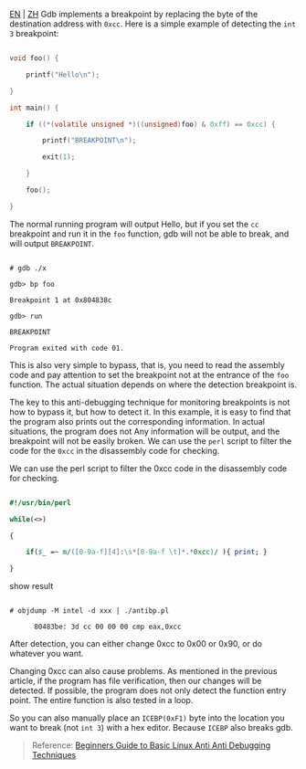 [EN](./detect-bp.md) | [ZH](./detect-bp-zh.md)
Gdb implements a breakpoint by replacing the byte of the destination address with `0xcc`. Here is a simple example of detecting the `int 3` breakpoint:


``` c

void foo() {

    printf("Hello\n");

}

int main() {

    if ((*(volatile unsigned *)((unsigned)foo) & 0xff) == 0xcc) {

        printf("BREAKPOINT\n");

        exit(1);

    }

    foo();

}

```



The normal running program will output Hello, but if you set the `cc` breakpoint and run it in the `foo` function, gdb will not be able to break, and will output `BREAKPOINT`.


```

# gdb ./x

gdb> bp foo

Breakpoint 1 at 0x804838c

gdb> run

BREAKPOINT

Program exited with code 01.

```



This is also very simple to bypass, that is, you need to read the assembly code and pay attention to set the breakpoint not at the entrance of the `foo` function. The actual situation depends on where the detection breakpoint is.


The key to this anti-debugging technique for monitoring breakpoints is not how to bypass it, but how to detect it. In this example, it is easy to find that the program also prints out the corresponding information. In actual situations, the program does not Any information will be output, and the breakpoint will not be easily broken. We can use the `perl` script to filter the code for the `0xcc` in the disassembly code for checking.


We can use the perl script to filter the 0xcc code in the disassembly code for checking.




``` perl

#!/usr/bin/perl

while(<>)

{

    if($_ =~ m/([0-9a-f][4]:\s*[0-9a-f \t]*.*0xcc)/ ){ print; }

}

```



show result


```

# objdump -M intel -d xxx | ./antibp.pl

      80483be: 3d cc 00 00 00 cmp eax,0xcc

```



After detection, you can either change 0xcc to 0x00 or 0x90, or do whatever you want.


Changing 0xcc can also cause problems. As mentioned in the previous article, if the program has file verification, then our changes will be detected. If possible, the program does not only detect the function entry point. The entire function is also tested in a loop.


So you can also manually place an `ICEBP(0xF1)` byte into the location you want to break (not `int 3`) with a hex editor. Because `ICEBP` also breaks gdb.






> Reference: [Beginners Guide to Basic Linux Anti Anti Debugging Techniques](http://www.stonedcoder.org/~kd/lib/14-61-1-PB.pdf)